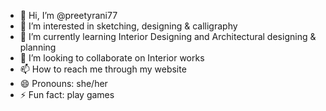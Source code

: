 - 👋 Hi, I’m @preetyrani77
- 👀 I’m interested in sketching, designing & calligraphy
- 🌱 I’m currently learning Interior Designing and Architectural designing & planning
- 💞️ I’m looking to collaborate on Interior works
- 📫 How to reach me through my website
- 😄 Pronouns: she/her
- ⚡ Fun fact: play games

<!---
preetyrani77/preetyrani77 is a ✨ special ✨ repository because its `README.md` (this file) appears on your GitHub profile.
You can click the Preview link to take a look at your changes.
--->
